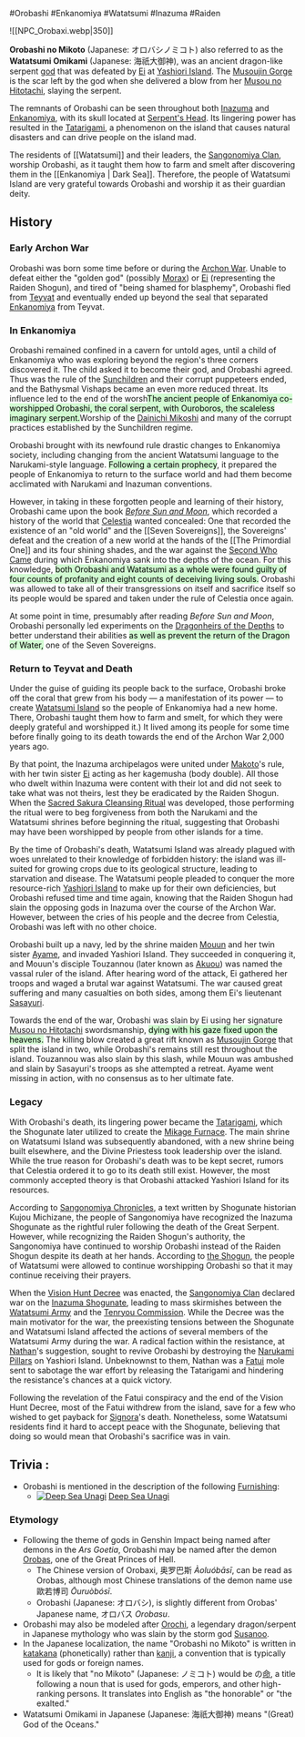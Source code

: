 
#Orobashi #Enkanomiya #Watatsumi #Inazuma #Raiden

![[NPC_Orobaxi.webp|350]]

**Orobashi no Mikoto** (Japanese: オロバシノミコト) also referred to as the **Watatsumi Omikami** (Japanese: 海祇大御神), was an ancient dragon-like serpent [god](https://genshin-impact.fandom.com/wiki/God "God") that was defeated by [Ei](https://genshin-impact.fandom.com/wiki/Ei "Ei") at [Yashiori Island](https://genshin-impact.fandom.com/wiki/Yashiori_Island "Yashiori Island"). The [Musoujin Gorge](https://genshin-impact.fandom.com/wiki/Musoujin_Gorge "Musoujin Gorge") is the scar left by the god when she delivered a blow from her [Musou no Hitotachi](https://genshin-impact.fandom.com/wiki/Musou_no_Hitotachi "Musou no Hitotachi"), slaying the serpent.

The remnants of Orobashi can be seen throughout both [Inazuma](https://genshin-impact.fandom.com/wiki/Inazuma "Inazuma") and [Enkanomiya](https://genshin-impact.fandom.com/wiki/Enkanomiya "Enkanomiya"), with its skull located at [Serpent's Head](https://genshin-impact.fandom.com/wiki/Serpent%27s_Head "Serpent's Head"). Its lingering power has resulted in the [Tatarigami](https://genshin-impact.fandom.com/wiki/Tatarigami "Tatarigami"), a phenomenon on the island that causes natural disasters and can drive people on the island mad.

The residents of [[Watatsumi]] and their leaders, the [Sangonomiya Clan](https://genshin-impact.fandom.com/wiki/Sangonomiya_Clan "Sangonomiya Clan"), worship Orobashi, as it taught them how to farm and smelt after discovering them in the [[Enkanomiya | Dark Sea]]. Therefore, the people of Watatsumi Island are very grateful towards Orobashi and worship it as their guardian deity.

## History

### Early Archon War

Orobashi was born some time before or during the [Archon War](https://genshin-impact.fandom.com/wiki/Archon_War "Archon War"). Unable to defeat either the "golden god" (possibly [Morax](https://genshin-impact.fandom.com/wiki/Morax "Morax")) or [Ei](https://genshin-impact.fandom.com/wiki/Ei "Ei") (representing the Raiden Shogun), and tired of "being shamed for blasphemy", Orobashi fled from [Teyvat](https://genshin-impact.fandom.com/wiki/Teyvat "Teyvat") and eventually ended up beyond the seal that separated [Enkanomiya](https://genshin-impact.fandom.com/wiki/Enkanomiya "Enkanomiya") from Teyvat.

### In Enkanomiya

Orobashi remained confined in a cavern for untold ages, until a child of Enkanomiya who was exploring beyond the region's three corners discovered it. The child asked it to become their god, and Orobashi agreed. Thus was the rule of the [Sunchildren](https://genshin-impact.fandom.com/wiki/Sunchildren "Sunchildren") and their corrupt puppeteers ended, and the Bathysmal Vishaps became an even more reduced threat.  Its influence led to the end of the worsh<mark style="background: #BBFABBA6;">The ancient people of Enkanomiya co-worshipped Orobashi, the coral serpent, with Ouroboros, the scaleless imaginary serpent.</mark>Worship of the [Dainichi Mikoshi](https://genshin-impact.fandom.com/wiki/Dainichi_Mikoshi "Dainichi Mikoshi") and many of the corrupt practices established by the Sunchildren regime.

Orobashi brought with its newfound rule drastic changes to Enkanomiya society, including changing from the ancient Watatsumi language to the Narukami-style language. <mark style="background: #BBFABBA6;">Following a certain prophecy</mark>, it prepared the people of Enkanomiya to return to the surface world and had them become acclimated with Narukami and Inazuman conventions.

However, in taking in these forgotten people and learning of their history, Orobashi came upon the book _[Before Sun and Moon](https://genshin-impact.fandom.com/wiki/Before_Sun_and_Moon "Before Sun and Moon")_, which recorded a history of the world that [Celestia](https://genshin-impact.fandom.com/wiki/Celestia "Celestia") wanted concealed: One that recorded the existence of an "old world" and the [[Seven Sovereigns]], the Sovereigns' defeat and the creation of a new world at the hands of the [[The Primordial One]] and its four shining shades, and the war against the [Second Who Came](https://genshin-impact.fandom.com/wiki/Second_Who_Came "Second Who Came") during which Enkanomiya sank into the depths of the ocean. For this knowledge, <mark style="background: #BBFABBA6;">both Orobashi and Watatsumi as a whole were found guilty of four counts of profanity and eight counts of deceiving living souls.</mark> Orobashi was allowed to take all of their transgressions on itself and sacrifice itself so its people would be spared and taken under the rule of Celestia once again.

At some point in time, presumably after reading _Before Sun and Moon_, Orobashi personally led experiments on the [Dragonheirs of the Depths](https://genshin-impact.fandom.com/wiki/Dragonheir_of_the_Depths "Dragonheir of the Depths") to better understand their abilities <mark style="background: #BBFABBA6;">as well as prevent the return of the Dragon of Water,</mark> one of the Seven Sovereigns.

### Return to Teyvat and Death

Under the guise of guiding its people back to the surface, Orobashi broke off the coral that grew from his body — a manifestation of its power — to create [Watatsumi Island](https://genshin-impact.fandom.com/wiki/Watatsumi_Island "Watatsumi Island") so the people of Enkanomiya had a new home. There, Orobashi taught them how to farm and smelt, for which they were deeply grateful and worshipped it.) It lived among its people for some time before finally going to its death towards the end of the Archon War 2,000 years ago.

By that point, the Inazuma archipelagos were united under [Makoto](https://genshin-impact.fandom.com/wiki/Makoto "Makoto")'s rule, with her twin sister [Ei](https://genshin-impact.fandom.com/wiki/Ei "Ei") acting as her kagemusha (body double). All those who dwelt within Inazuma were content with their lot and did not seek to take what was not theirs, lest they be eradicated by the Raiden Shogun. When the [Sacred Sakura Cleansing Ritual](https://genshin-impact.fandom.com/wiki/Sacred_Sakura_Cleansing_Ritual "Sacred Sakura Cleansing Ritual") was developed, those performing the ritual were to beg forgiveness from both the Narukami and the Watatsumi shrines before beginning the ritual, suggesting that Orobashi may have been worshipped by people from other islands for a time.

By the time of Orobashi's death, Watatsumi Island was already plagued with woes unrelated to their knowledge of forbidden history: the island was ill-suited for growing crops due to its geological structure, leading to starvation and disease. The Watatsumi people pleaded to conquer the more resource-rich [Yashiori Island](https://genshin-impact.fandom.com/wiki/Yashiori_Island "Yashiori Island") to make up for their own deficiencies, but Orobashi refused time and time again, knowing that the Raiden Shogun had slain the opposing gods in Inazuma over the course of the Archon War. However, between the cries of his people and the decree from Celestia, Orobashi was left with no other choice.

Orobashi built up a navy, led by the shrine maiden [Mouun](https://genshin-impact.fandom.com/wiki/Mouun "Mouun") and her twin sister [Ayame](https://genshin-impact.fandom.com/wiki/Ayame "Ayame"), and invaded Yashiori Island. They succeeded in conquering it, and Mouun's disciple Touzannou (later known as [Akuou](https://genshin-impact.fandom.com/wiki/Akuou "Akuou")) was named the vassal ruler of the island. After hearing word of the attack, Ei gathered her troops and waged a brutal war against Watatsumi. The war caused great suffering and many casualties on both sides, among them Ei's lieutenant [Sasayuri](https://genshin-impact.fandom.com/wiki/Sasayuri "Sasayuri").

Towards the end of the war, Orobashi was slain by Ei using her signature [Musou no Hitotachi](https://genshin-impact.fandom.com/wiki/Musou_no_Hitotachi "Musou no Hitotachi") swordsmanship, <mark style="background: #BBFABBA6;">dying with his gaze fixed upon the heavens.</mark> The killing blow created a great rift known as [Musoujin Gorge](https://genshin-impact.fandom.com/wiki/Musoujin_Gorge "Musoujin Gorge") that split the island in two, while Orobashi's remains still rest throughout the island. Touzannou was also slain by this slash, while Mouun was ambushed and slain by Sasayuri's troops as she attempted a retreat. Ayame went missing in action, with no consensus as to her ultimate fate.

### Legacy

With Orobashi's death, its lingering power became the [Tatarigami](https://genshin-impact.fandom.com/wiki/Tatarigami "Tatarigami"), which the Shogunate later utilized to create the [Mikage Furnace](https://genshin-impact.fandom.com/wiki/Mikage_Furnace "Mikage Furnace"). The main shrine on Watatsumi Island was subsequently abandoned, with a new shrine being built elsewhere, and the Divine Priestess took leadership over the island. While the true reason for Orobashi's death was to be kept secret, rumors that Celestia ordered it to go to its death still exist. However, the most commonly accepted theory is that Orobashi attacked Yashiori Island for its resources.

According to [Sangonomiya Chronicles](https://genshin-impact.fandom.com/wiki/Sangonomiya_Chronicles "Sangonomiya Chronicles"), a text written by Shogunate historian Kujou Michizane, the people of Sangonomiya have recognized the Inazuma Shogunate as the rightful ruler following the death of the Great Serpent. However, while recognizing the Raiden Shogun's authority, the Sangonomiya have continued to worship Orobashi instead of the Raiden Shogun despite its death at her hands. According to [the Shogun](https://genshin-impact.fandom.com/wiki/The_Shogun "The Shogun"), the people of Watatsumi were allowed to continue worshipping Orobashi so that it may continue receiving their prayers.

When the [Vision Hunt Decree](https://genshin-impact.fandom.com/wiki/Vision_Hunt_Decree "Vision Hunt Decree") was enacted, the [Sangonomiya Clan](https://genshin-impact.fandom.com/wiki/Sangonomiya_Clan "Sangonomiya Clan") declared war on the [Inazuma Shogunate](https://genshin-impact.fandom.com/wiki/Inazuma_Shogunate "Inazuma Shogunate"), leading to mass skirmishes between the [Watatsumi Army](https://genshin-impact.fandom.com/wiki/Watatsumi_Army "Watatsumi Army") and the [Tenryou Commission](https://genshin-impact.fandom.com/wiki/Tenryou_Commission "Tenryou Commission"). While the Decree was the main motivator for the war, the preexisting tensions between the Shogunate and Watatsumi Island affected the actions of several members of the Watatsumi Army during the war. A radical faction within the resistance, at [Nathan](https://genshin-impact.fandom.com/wiki/Nathan "Nathan")'s suggestion, sought to revive Orobashi by destroying the [Narukami Pillars](https://genshin-impact.fandom.com/wiki/Narukami_Pillar "Narukami Pillar") on Yashiori Island. Unbeknownst to them, Nathan was a [Fatui](https://genshin-impact.fandom.com/wiki/Fatui "Fatui") mole sent to sabotage the war effort by releasing the Tatarigami and hindering the resistance's chances at a quick victory.

Following the revelation of the Fatui conspiracy and the end of the Vision Hunt Decree, most of the Fatui withdrew from the island, save for a few who wished to get payback for [Signora](https://genshin-impact.fandom.com/wiki/Signora "Signora")'s death. Nonetheless, some Watatsumi residents find it hard to accept peace with the Shogunate, believing that doing so would mean that Orobashi's sacrifice was in vain.  

## Trivia : 

-   Orobashi is mentioned in the description of the following [Furnishing](https://genshin-impact.fandom.com/wiki/Furnishing "Furnishing"):
    -    [![Deep Sea Unagi](https://static.wikia.nocookie.net/gensin-impact/images/a/a0/Deep_Sea_Unagi_Icon.png/revision/latest/scale-to-width-down/30?cb=20220105192351)](https://genshin-impact.fandom.com/wiki/Deep_Sea_Unagi "Deep Sea Unagi") [Deep Sea Unagi](https://genshin-impact.fandom.com/wiki/Deep_Sea_Unagi "Deep Sea Unagi")

### Etymology

-   Following the theme of gods in Genshin Impact being named after demons in the _Ars Goetia_, Orobashi may be named after the demon [Orobas](http://en.wikipedia.org/wiki/Orobas "wikipedia:Orobas"), one of the Great Princes of Hell.
    -   The Chinese version of Orobaxi, 奥罗巴斯 _Àoluóbāsī_, can be read as Orobas, although most Chinese translations of the demon name use 歐若博司 _Ōuruòbósī_.
    -   Orobashi (Japanese: オロバシ), is slightly different from Orobas' Japanese name, オロバス _Orobasu_.
-   Orobashi may also be modeled after [Orochi](http://en.wikipedia.org/wiki/Yamata_no_Orochi "wikipedia:Yamata no Orochi"), a legendary dragon/serpent in Japanese mythology who was slain by the storm god [Susanoo](http://en.wikipedia.org/wiki/Susanoo-no-Mikoto "wikipedia:Susanoo-no-Mikoto").
-   In the Japanese localization, the name "Orobashi no Mikoto" is written in [katakana](http://en.wikipedia.org/wiki/katakana "wikipedia:katakana") (phonetically) rather than [kanji](http://en.wikipedia.org/wiki/kanji "wikipedia:kanji"), a convention that is typically used for gods or foreign names.
    -   It is likely that "no Mikoto" (Japanese: ノミコト) would be の[命](http://en.wiktionary.org/wiki/%E5%91%BD#Noun_3 "wiktionary:命"), a title following a noun that is used for gods, emperors, and other high-ranking persons. It translates into English as "the honorable" or "the exalted."
-   Watatsumi Omikami in Japanese (Japanese: 海祇大御神) means "(Great) God of the Oceans."